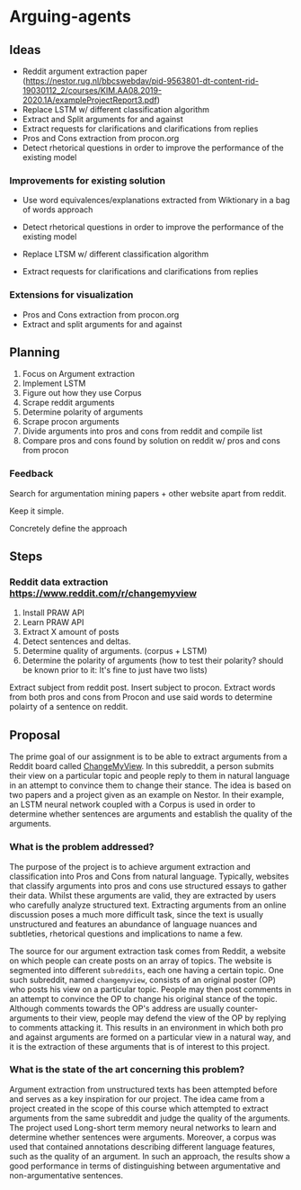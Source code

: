 # Arguing-agents

## Ideas

- Reddit argument extraction paper (https://nestor.rug.nl/bbcswebdav/pid-9563801-dt-content-rid-19030112_2/courses/KIM.AA08.2019-2020.1A/exampleProjectReport3.pdf)
- Replace LSTM w/ different classification algorithm
- Extract and Split arguments for and against
- Extract requests for clarifications and clarifications from replies
- Pros and Cons extraction from procon.org
- Detect rhetorical questions in order to improve the performance of the existing model

### Improvements for existing solution

- Use word equivalences/explanations extracted from Wiktionary in a bag of words approach
- Detect rhetorical questions in order to improve the performance of the existing model

- Replace LTSM w/ different classification algorithm
- Extract requests for clarifications and clarifications from replies

### Extensions for visualization 

- Pros and Cons extraction from procon.org
- Extract and split arguments for and against

## Planning

1. Focus on Argument extraction
2. Implement LSTM
3. Figure out how they use Corpus
4. Scrape reddit arguments
5. Determine polarity of arguments
6. Scrape procon arguments
7. Divide arguments into pros and cons from reddit and compile list
8. Compare pros and cons found by solution on reddit w/ pros and cons from procon

### Feedback

Search for argumentation mining papers + other website apart from reddit.

Keep it simple.

Concretely define the approach

## Steps

### Reddit data extraction https://www.reddit.com/r/changemyview

1. Install PRAW API
2. Learn PRAW API
3. Extract X amount of posts
4. Detect sentences and deltas.
5. Determine quality of arguments. (corpus + LSTM)
6. Determine the polarity of arguments (how to test their polarity? should be known prior to it: It's fine to just have two lists)

Extract subject from reddit post. Insert subject to procon. Extract words from both pros and cons from Procon and use said words to determine polairty of a sentence on reddit.



## Proposal

The prime goal of our assignment is to be able to extract arguments from a Reddit board called [ChangeMyView](https://www.reddit.com/r/changemyview/). In this subreddit, a person submits their view on a particular topic and people reply to them in natural language in an attempt to convince them to change their stance. The idea is based on two papers and a project given as an example on Nestor. In their example, an LSTM neural network coupled with a Corpus is used in order to determine whether sentences are arguments and establish the quality of the arguments. 

### What is the problem addressed?

The purpose of the project is to achieve argument extraction and classification into Pros and Cons from natural language. Typically, websites that classify arguments into pros and cons use structured essays to gather their data. Whilst these arguments are valid, they are extracted by users who carefully analyze structured text. Extracting arguments from an online discussion poses a much more difficult task, since the text is usually unstructured and features an abundance of language nuances and subtleties, rhetorical questions and implications to name a few.  

The source for our argument extraction task comes from Reddit, a website on which people can create posts on an array of topics. The website is segmented into different `subreddits`, each one having a certain topic. 
One such subreddit, named `changemyview`, consists of an original poster (OP) who posts his view on a particular topic. People may then post comments in an attempt to convince the OP to change his original stance of the topic. Although comments towards the OP's address are usually  counter-arguments to their view, people may defend the view of the OP by replying to comments attacking it. This results in an environment in which both pro and against arguments are formed on a particular view in a natural way, and it is the extraction of these arguments that is of interest to this project.

### What is the state of the art concerning this problem?

Argument extraction from unstructured texts has been attempted before and serves as a key inspiration for our project. The idea came from a project created in the scope of this course which attempted to extract arguments from the same subreddit and judge the quality of the arguments. The project used Long-short term memory neural networks to learn and determine whether sentences were arguments. Moreover, a corpus was used that contained annotations describing different language features, such as the quality of an argument. In such an approach, the results show a good performance in terms of distinguishing between argumentative and non-argumentative sentences.